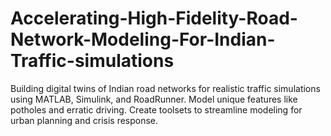 # Accelerating-High-Fidelity-Road-Network-Modeling-For-Indian-Traffic-simulations
Building  digital twins of Indian road networks for realistic traffic simulations using MATLAB, Simulink, and RoadRunner. Model unique features like potholes and erratic driving. Create toolsets to streamline modeling for urban planning and crisis response.
